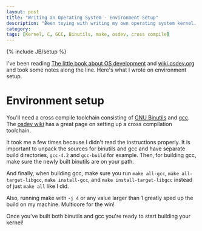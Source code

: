 ```yaml
---
layout: post
title: "Writing an Operating System - Environment Setup"
description: "Been toying with writing my own operating system kernel. Here are some notes on setting up the gcc cross compiler."
category: 
tags: [Kernel, C, GCC, Binutils, make, osdev, cross compile]
---
```

{% include JB/setup %}

I've been reading [The little book about OS development](http://littleosbook.github.io/) and [wiki.osdev.org](http://wiki.osdev.org/) and took some notes along the line. Here's what I wrote on environment setup. 

# Environment setup
You'll need a cross compile toolchain consisting of [GNU Binutils](https://www.gnu.org/software/binutils/) and [gcc](https://gcc.gnu.org/). The [osdev wiki](http://wiki.osdev.org/GCC_Cross-Compiler) has a great page on setting up a cross compilation toolchain. 

It took me a few times because I didn't read the instructions properly. It is important to unpack the sources for binutils and gcc and have separate build directories, `gcc-4.2` and `gcc-build` for example. Then, for building gcc, make sure the newly built binutils are on your path. 

And finally, when building gcc, make sure you run `make all-gcc`, `make all-target-libgcc`, `make install-gcc`, and `make install-target-libgcc` instead of just `make all` like I did. 

Also, running make with `-j 4` or any value larger than 1 greatly sped up the build on my machine. Multicore for the win!

Once you've built both binutils and gcc you're ready to start building your kernel!